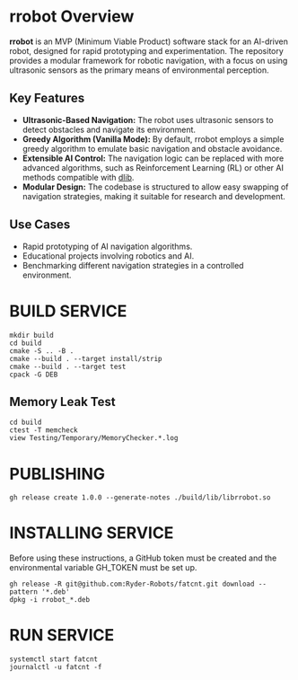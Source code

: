 # rrobot Overview

**rrobot** is an MVP (Minimum Viable Product) software stack for an AI-driven robot, designed for rapid prototyping and experimentation. The repository provides a modular framework for robotic navigation, with a focus on using ultrasonic sensors as the primary means of environmental perception.

## Key Features

- **Ultrasonic-Based Navigation:** The robot uses ultrasonic sensors to detect obstacles and navigate its environment.
- **Greedy Algorithm (Vanilla Mode):** By default, rrobot employs a simple greedy algorithm to emulate basic navigation and obstacle avoidance.
- **Extensible AI Control:** The navigation logic can be replaced with more advanced algorithms, such as Reinforcement Learning (RL) or other AI methods compatible with [dlib](http://dlib.net/).
- **Modular Design:** The codebase is structured to allow easy swapping of navigation strategies, making it suitable for research and development.

## Use Cases

- Rapid prototyping of AI navigation algorithms.
- Educational projects involving robotics and AI.
- Benchmarking different navigation strategies in a controlled environment.


# BUILD SERVICE

```
mkdir build
cd build
cmake -S .. -B . 
cmake --build . --target install/strip
cmake --build . --target test
cpack -G DEB 
```

## Memory Leak Test

```
cd build
ctest -T memcheck
view Testing/Temporary/MemoryChecker.*.log
```

# PUBLISHING

```
gh release create 1.0.0 --generate-notes ./build/lib/librrobot.so
```

# INSTALLING SERVICE

Before using these instructions, a GitHub token must be created and the environmental variable
GH_TOKEN must be set up.

```
gh release -R git@github.com:Ryder-Robots/fatcnt.git download --pattern '*.deb'
dpkg -i rrobot_*.deb 
```


# RUN SERVICE

```
systemctl start fatcnt
journalctl -u fatcnt -f
```
